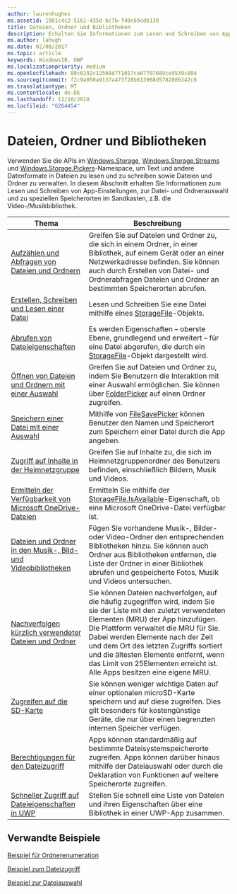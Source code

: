 ```yaml
---
author: laurenhughes
ms.assetid: 1901c4c2-5161-435d-bc7b-f40c69cdb138
title: Dateien, Ordner und Bibliotheken
description: Erhalten Sie Informationen zum Lesen und Schreiben von App-Einstellungen, zur Datei- und Ordnerauswahl und zu speziellen Speicherorten im Sandkasten, z.B. die Video-/Musikbibliothek.
ms.author: lahugh
ms.date: 02/08/2017
ms.topic: article
keywords: Windows10, UWP
ms.localizationpriority: medium
ms.openlocfilehash: 80c6292c12568d7f1017ca67707689ce9539c804
ms.sourcegitcommit: f2c9a050a9137a473f28b613968d5782866142c6
ms.translationtype: MT
ms.contentlocale: de-DE
ms.lasthandoff: 11/10/2018
ms.locfileid: "6264454"
---
```

 # <a name="files-folders-and-libraries"></a>Dateien, Ordner und Bibliotheken


Verwenden Sie die APIs im [Windows.Storage](https://msdn.microsoft.com/library/windows/apps/br227346), [Windows.Storage.Streams](https://msdn.microsoft.com/library/windows/apps/br241791) und [Windows.Storage.Pickers](https://msdn.microsoft.com/library/windows/apps/br207928)-Namespace, um Text und andere Datenformate in Dateien zu lesen und zu schreiben sowie Dateien und Ordner zu verwalten. In diesem Abschnitt erhalten Sie Informationen zum Lesen und Schreiben von App-Einstellungen, zur Datei- und Ordnerauswahl und zu speziellen Speicherorten im Sandkasten, z.B. die Video-/Musikbibliothek.

| Thema | Beschreibung  |
|-------|--------------|
| [Aufzählen und Abfragen von Dateien und Ordnern](quickstart-listing-files-and-folders.md) | Greifen Sie auf Dateien und Ordner zu, die sich in einem Ordner, in einer Bibliothek, auf einem Gerät oder an einer Netzwerkadresse befinden. Sie können auch durch Erstellen von Datei- und Ordnerabfragen Dateien und Ordner an bestimmten Speicherorten abrufen. |
| [Erstellen, Schreiben und Lesen einer Datei](quickstart-reading-and-writing-files.md) | Lesen und Schreiben Sie eine Datei mithilfe eines [StorageFile](https://msdn.microsoft.com/library/windows/apps/br227171)-Objekts. |
| [Abrufen von Dateieigenschaften](quickstart-getting-file-properties.md) | Es werden Eigenschaften – oberste Ebene, grundlegend und erweitert – für eine Datei abgerufen, die durch ein [StorageFile](https://msdn.microsoft.com/library/windows/apps/br227171)-Objekt dargestellt wird. |
| [Öffnen von Dateien und Ordnern mit einer Auswahl](quickstart-using-file-and-folder-pickers.md) | Greifen Sie auf Dateien und Ordner zu, indem Sie Benutzern die Interaktion mit einer Auswahl ermöglichen. Sie können über [FolderPicker](https://msdn.microsoft.com/library/windows/apps/br207881) auf einen Ordner zugreifen. |
| [Speichern einer Datei mit einer Auswahl](quickstart-save-a-file-with-a-picker.md) | Mithilfe von [FileSavePicker](https://msdn.microsoft.com/library/windows/apps/br207871) können Benutzer den Namen und Speicherort zum Speichern einer Datei durch die App angeben. |
| [Zugriff auf Inhalte in der Heimnetzgruppe](quickstart-accessing-homegroup-content.md) | Greifen Sie auf Inhalte zu, die sich im Heimnetzgruppenordner des Benutzers befinden, einschließlich Bildern, Musik und Videos. |
| [Ermitteln der Verfügbarkeit von Microsoft OneDrive-Dateien](quickstart-determining-availability-of-microsoft-onedrive-files.md) | Ermitteln Sie mithilfe der [StorageFile.IsAvailable](https://msdn.microsoft.com/library/windows/apps/windows.storage.storagefile.isavailable.aspx)-Eigenschaft, ob eine Microsoft OneDrive-Datei verfügbar ist. |
| [Dateien und Ordner in den Musik-, Bild- und Videobibliotheken](quickstart-managing-folders-in-the-music-pictures-and-videos-libraries.md) | Fügen Sie vorhandene Musik-, Bilder- oder Video-Ordner den entsprechenden Bibliotheken hinzu. Sie können auch Ordner aus Bibliotheken entfernen, die Liste der Ordner in einer Bibliothek abrufen und gespeicherte Fotos, Musik und Videos untersuchen. |
| [Nachverfolgen kürzlich verwendeter Dateien und Ordner](how-to-track-recently-used-files-and-folders.md) | Sie können Dateien nachverfolgen, auf die häufig zugegriffen wird, indem Sie sie der Liste mit den zuletzt verwendeten Elementen (MRU) der App hinzufügen. Die Plattform verwaltet die MRU für Sie. Dabei werden Elemente nach der Zeit und dem Ort des letzten Zugriffs sortiert und die ältesten Elemente entfernt, wenn das Limit von 25Elementen erreicht ist. Alle Apps besitzen eine eigene MRU. |
| [Zugreifen auf die SD-Karte](access-the-sd-card.md) | Sie können weniger wichtige Daten auf einer optionalen microSD-Karte speichern und auf diese zugreifen. Dies gilt besonders für kostengünstige Geräte, die nur über einen begrenzten internen Speicher verfügen. |
| [Berechtigungen für den Dateizugriff](file-access-permissions.md) | Apps können standardmäßig auf bestimmte Dateisystemspeicherorte zugreifen. Apps können darüber hinaus mithilfe der Dateiauswahl oder durch die Deklaration von Funktionen auf weitere Speicherorte zugreifen. |
| [Schneller Zugriff auf Dateieigenschaften in UWP](fast-file-properties.md) | Stellen Sie schnell eine Liste von Dateien und ihren Eigenschaften über eine Bibliothek in einer UWP-App zusammen. |

## <a name="related-samples"></a>Verwandte Beispiele
[Beispiel für Ordnerenumeration](http://go.microsoft.com/fwlink/p/?linkid=619993)

[Beispiel zum Dateizugriff](http://go.microsoft.com/fwlink/p/?linkid=619995)

[Beispiel zur Dateiauswahl](http://go.microsoft.com/fwlink/p/?linkid=619994)
 

 
